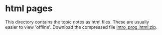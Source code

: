 # html pages

This directory contains the topic notes as html files. These are usually easier to view 'offline'. Download the compressed file [intro_prog_html.zip](intro_prog_html.zip).
